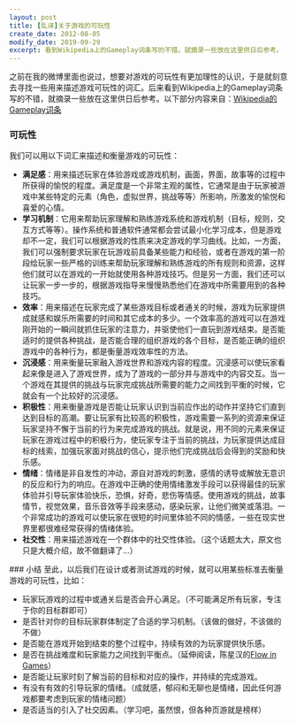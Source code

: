 ```yaml
---
layout: post
title: [乱译]关于游戏的可玩性
create_date: 2012-08-05
modify_date: 2019-09-29
excerpt: 看到Wikipedia上的Gameplay词条写的不错，就摘录一些放在这里供日后参考。
--- 
```


之前在我的微博里面也说过，想要对游戏的可玩性有更加理性的认识，于是就刻意去寻找一些用来描述游戏可玩性的词汇。后来看到Wikipedia上的Gameplay词条写的不错，就摘录一些放在这里供日后参考。以下部分内容来自：<a href="http://en.wikipedia.org/wiki/Gameplay" target="_blank">Wikipedia的Gameplay词条</a>
### 可玩性
我们可以用以下词汇来描述和衡量游戏的可玩性：
<ul>
	<li><strong>满足感</strong>：用来描述玩家在体验游戏或游戏机制，画面，界面，故事等的过程中所获得的愉悦的程度。满足度是一个非常主观的属性，它通常是由于玩家被游戏中某些特定的元素（角色，虚拟世界，挑战等等）所影响，所激发的愉悦和喜爱的心情。</li>
	<li><strong>学习机制</strong>：它用来帮助玩家理解和熟练游戏系统和游戏机制（目标，规则，交互方式等等）。操作系统和普通软件通常都会尝试最小化学习成本，但是游戏却不一定，我们可以根据游戏的性质来决定游戏的学习曲线。比如，一方面，我们可以强制要求玩家在玩游戏前具备某些能力和经验，或者在游戏的第一阶段给玩家一些严格的训练来帮助玩家理解和熟练游戏的所有规则和资源，这样他们就可以在游戏的一开始就使用各种游戏技巧。但是另一方面，我们还可以让玩家一步一步的，根据游戏指导来慢慢熟悉他们在游戏中所需要用到的各种技巧。</li>
	<li><strong>效率</strong>：用来描述在玩家完成了某些游戏目标或者通关的时候，游戏为玩家提供成就感和娱乐所需要的时间和其它成本的多少。一个效率高的游戏可以在游戏刚开始的一瞬间就抓住玩家的注意力，并驱使他们一直玩到游戏结束。是否能适时的提供各种挑战，是否能合理的组织游戏的各个目标，是否能正确的组织游戏中的各种行为，都是衡量游戏效率性的方法。</li>
	<li><strong>沉浸感</strong>：用来衡量玩家融入游戏世界和游戏内容的程度。沉浸感可以使玩家看起来像是进入了游戏世界，成为了游戏的一部分并与游戏中的内容交互。当一个游戏在其提供的挑战与玩家完成挑战所需要的能力之间找到平衡的时候，它就会有一个比较好的沉浸感。</li>
	<li><strong>积极性</strong>：用来衡量游戏是否能让玩家认识到当前应作出的动作并坚持它们直到达到目标的高潮。要让玩家有比较高的积极性，游戏需要一系列的资源来保证玩家坚持不懈于当前的行为来完成游戏的挑战。就是说，用不同的元素来保证玩家在游戏过程中的积极行为，使玩家专注于当前的挑战，为玩家提供达成目标的线索，加强玩家面对挑战的信心，提示他们完成挑战后会得到的奖励和快乐感。</li>
	<li><strong>情绪</strong>：情绪是非自发性的冲动，源自对游戏的刺激，感情的诱导或解放无意识的反应和行为的响应。在游戏中正确的使用情绪激发手段可以获得最佳的玩家体验并引导玩家体验快乐，恐惧，好奇，悲伤等情感。使用游戏的挑战，故事情节，视觉效果，音乐音效等手段来感动，感染玩家，让他们微笑或落泪。一个非常成功的游戏可以使玩家在很短的时间里体验不同的情感，一些在现实世界里都很难经常获得的情绪体验。</li>
	<li><strong>社交性</strong>：用来描述游戏在一个群体中的社交性体验。（这个话题太大，原文也只是大概介绍，故不做翻译了...）</li>
</ul>
### 小结
至此，以后我们在设计或者测试游戏的时候，就可以用某些标准去衡量游戏的可玩性，比如：
<ul>
	<li>玩家玩游戏的过程中或通关后是否会开心满足。（不可能满足所有玩家，专注于你的目标群即可）</li>
	<li>是否针对你的目标玩家群体制定了合适的学习机制。（该做的做好，不该做的不做）</li>
	<li>是否能在游戏开始到结束的整个过程中，持续有效的为玩家提供快乐感。</li>
	<li>是否在挑战难度和玩家能力之间找到平衡点。（延伸阅读，陈星汉的<a href="http://www.jenovachen.com/flowingames/introduction.htm" target="_blank">Flow in Games</a>）</li>
	<li>是否能让玩家时刻了解当前的目标和对应的操作，并持续的完成游戏。</li>
	<li>有没有有效的引导玩家的情绪。（成就感，郁闷和无聊也是情绪，因此任何游戏都要考虑到玩家的情绪问题）</li>
	<li>是否适当的引入了社交因素。（学习吧，虽然恨，但各种页游就是榜样）</li>
</ul>
